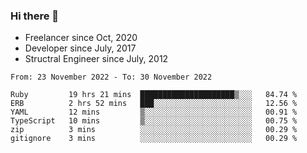 ### Hi there 👋

- Freelancer since Oct, 2020
- Developer since July, 2017
- Structral Engineer since July, 2012

<!--START_SECTION:waka-->

```text
From: 23 November 2022 - To: 30 November 2022

Ruby         19 hrs 21 mins  █████████████████████▒░░░   84.74 %
ERB          2 hrs 52 mins   ███░░░░░░░░░░░░░░░░░░░░░░   12.56 %
YAML         12 mins         ▒░░░░░░░░░░░░░░░░░░░░░░░░   00.91 %
TypeScript   10 mins         ▒░░░░░░░░░░░░░░░░░░░░░░░░   00.75 %
zip          3 mins          ░░░░░░░░░░░░░░░░░░░░░░░░░   00.29 %
gitignore    3 mins          ░░░░░░░░░░░░░░░░░░░░░░░░░   00.29 %
```

<!--END_SECTION:waka-->
